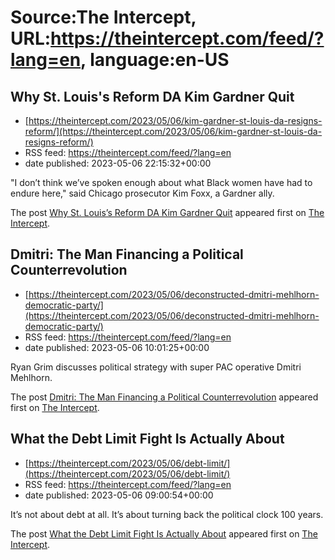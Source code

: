 # Source:The Intercept, URL:https://theintercept.com/feed/?lang=en, language:en-US

## Why St. Louis's Reform DA Kim Gardner Quit
 - [https://theintercept.com/2023/05/06/kim-gardner-st-louis-da-resigns-reform/](https://theintercept.com/2023/05/06/kim-gardner-st-louis-da-resigns-reform/)
 - RSS feed: https://theintercept.com/feed/?lang=en
 - date published: 2023-05-06 22:15:32+00:00

<p>"I don’t think we’ve spoken enough about what Black women have had to endure here," said Chicago prosecutor Kim Foxx, a Gardner ally.</p>
<p>The post <a href="https://theintercept.com/2023/05/06/kim-gardner-st-louis-da-resigns-reform/" rel="nofollow">Why St. Louis&#8217;s Reform DA Kim Gardner Quit</a> appeared first on <a href="https://theintercept.com" rel="nofollow">The Intercept</a>.</p>

## Dmitri: The Man Financing a Political Counterrevolution
 - [https://theintercept.com/2023/05/06/deconstructed-dmitri-mehlhorn-democratic-party/](https://theintercept.com/2023/05/06/deconstructed-dmitri-mehlhorn-democratic-party/)
 - RSS feed: https://theintercept.com/feed/?lang=en
 - date published: 2023-05-06 10:01:25+00:00

<p>Ryan Grim discusses political strategy with super PAC operative Dmitri Mehlhorn.</p>
<p>The post <a href="https://theintercept.com/2023/05/06/deconstructed-dmitri-mehlhorn-democratic-party/" rel="nofollow">Dmitri: The Man Financing a Political Counterrevolution</a> appeared first on <a href="https://theintercept.com" rel="nofollow">The Intercept</a>.</p>

## What the Debt Limit Fight Is Actually About
 - [https://theintercept.com/2023/05/06/debt-limit/](https://theintercept.com/2023/05/06/debt-limit/)
 - RSS feed: https://theintercept.com/feed/?lang=en
 - date published: 2023-05-06 09:00:54+00:00

<p>It’s not about debt at all. It’s about turning back the political clock 100 years.</p>
<p>The post <a href="https://theintercept.com/2023/05/06/debt-limit/" rel="nofollow">What the Debt Limit Fight Is Actually About</a> appeared first on <a href="https://theintercept.com" rel="nofollow">The Intercept</a>.</p>

